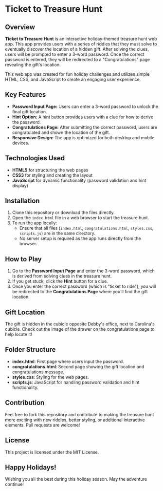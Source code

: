 # Ticket to Treasure Hunt

## Overview

**Ticket to Treasure Hunt** is an interactive holiday-themed treasure hunt web app. This app provides users with a series of riddles that they must solve to eventually discover the location of a hidden gift. After solving the clues, users will be prompted to enter a 3-word password. Once the correct password is entered, they will be redirected to a "Congratulations" page revealing the gift's location.

This web app was created for fun holiday challenges and utilizes simple HTML, CSS, and JavaScript to create an engaging user experience.

## Key Features
- **Password Input Page:** Users can enter a 3-word password to unlock the final gift location.
- **Hint Option:** A hint button provides users with a clue for how to derive the password.
- **Congratulations Page:** After submitting the correct password, users are congratulated and shown the location of the gift.
- **Responsive Design:** The app is optimized for both desktop and mobile devices.

## Technologies Used
- **HTML5** for structuring the web pages
- **CSS3** for styling and creating the layout
- **JavaScript** for dynamic functionality (password validation and hint display)

## Installation
1. Clone this repository or download the files directly.
2. Open the `index.html` file in a web browser to start the treasure hunt.
3. To run the app locally:
   - Ensure that all files (`index.html`, `congratulations.html`, `styles.css`, `scripts.js`) are in the same directory.
   - No server setup is required as the app runs directly from the browser.

## How to Play
1. Go to the **Password Input Page** and enter the 3-word password, which is derived from solving clues in the treasure hunt.
2. If you get stuck, click the **Hint** button for a clue.
3. Once you enter the correct password (which is "ticket to ride"), you will be redirected to the **Congratulations Page** where you'll find the gift location.

## Gift Location
The gift is hidden in the cubicle opposite Debby's office, next to Carolina's cubicle. Check out the image of the drawer on the congratulations page to help locate it!

## Folder Structure
- **index.html**: First page where users input the password.
- **congratulations.html**: Second page showing the gift location and congratulations message.
- **styles.css**: Styling for the web pages.
- **scripts.js**: JavaScript for handling password validation and hint functionality.

## Contribution
Feel free to fork this repository and contribute to making the treasure hunt more exciting with new riddles, better styling, or additional interactive elements. Pull requests are welcome!

## License
This project is licensed under the MIT License.

## Happy Holidays!
Wishing you all the best during this holiday season. May the adventure continue!
